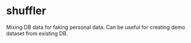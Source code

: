 # shuffler
Mixing DB data for faking personal data. Can be useful for creating demo dataset from existing DB.
